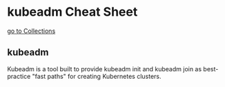 # kubeadm Cheat Sheet

[go to Collections](../../README.md)

## kubeadm

Kubeadm is a tool built to provide kubeadm init and kubeadm join as best-practice "fast paths" for creating Kubernetes clusters.